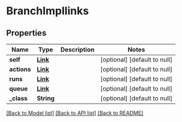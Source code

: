 # BranchImpllinks
## Properties

| Name | Type | Description | Notes |
|------------ | ------------- | ------------- | -------------|
| **self** | [**Link**](Link.md) |  | [optional] [default to null] |
| **actions** | [**Link**](Link.md) |  | [optional] [default to null] |
| **runs** | [**Link**](Link.md) |  | [optional] [default to null] |
| **queue** | [**Link**](Link.md) |  | [optional] [default to null] |
| **\_class** | **String** |  | [optional] [default to null] |

[[Back to Model list]](../README.md#documentation-for-models) [[Back to API list]](../README.md#documentation-for-api-endpoints) [[Back to README]](../README.md)

